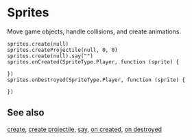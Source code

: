 # Sprites

Move game objects, handle collisions, and create animations.

```cards
sprites.create(null)
sprites.createProjectile(null, 0, 0)
sprites.create(null).say("")
sprites.onCreated(SpriteType.Player, function (sprite) {

})
sprites.onDestroyed(SpriteType.Player, function (sprite) {

})
```

## See also

[create](/reference/sprites/create),
[create projectile](/reference/sprites/create-projectile),
[say](/reference/sprites/sprite/say),
[on created](/reference/sprites/sprite/on-created),
[on destroyed](/reference/sprites/sprite/on-destroyed)
